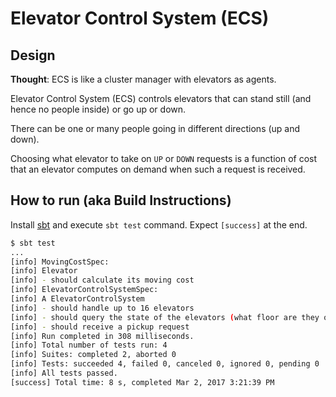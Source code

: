 # Elevator Control System (ECS)

## Design

**Thought**: ECS is like a cluster manager with elevators as agents.

Elevator Control System (ECS) controls elevators that can stand still (and hence no people inside) or go up or down.

There can be one or many people going in different directions (up and down).

Choosing what elevator to take on `UP` or `DOWN` requests is a function of cost that an elevator computes on demand when such a request is received.

## How to run (aka Build Instructions)
 
Install [sbt](http://www.scala-sbt.org/) and execute `sbt test` command. Expect `[success]` at the end.

```bash
$ sbt test
...
[info] MovingCostSpec:
[info] Elevator
[info] - should calculate its moving cost
[info] ElevatorControlSystemSpec:
[info] A ElevatorControlSystem
[info] - should handle up to 16 elevators
[info] - should query the state of the elevators (what floor are they on and where they are going)
[info] - should receive a pickup request
[info] Run completed in 308 milliseconds.
[info] Total number of tests run: 4
[info] Suites: completed 2, aborted 0
[info] Tests: succeeded 4, failed 0, canceled 0, ignored 0, pending 0
[info] All tests passed.
[success] Total time: 8 s, completed Mar 2, 2017 3:21:39 PM
```